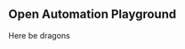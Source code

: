 Open Automation Playground
--------------------------

Here be dragons

<!-- https://myst-parser.readthedocs.io/ -->
